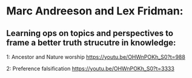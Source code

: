 
# Marc Andreeson and Lex Fridman:


## Learning ops on topics and perspectives to frame a better truth strucutre in knowledge:

1: Ancestor and Nature worship
https://youtu.be/OHWnPOKh_S0?t=988


2: Preference falsification
https://youtu.be/OHWnPOKh_S0?t=3333
